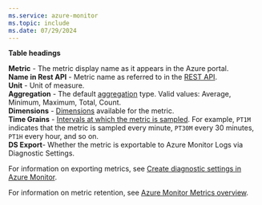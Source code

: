 ```yaml
---
ms.service: azure-monitor
ms.topic: include
ms.date: 07/29/2024
---
```


**Table headings**
  
**Metric** - The metric display name as it appears in the Azure portal.  
**Name in Rest API** - Metric name as referred to in the [REST API](/azure/azure-monitor/essentials/rest-api-walkthrough).  
**Unit** - Unit of measure.  
**Aggregation** - The default [aggregation](/azure/azure-monitor/essentials/metrics-aggregation-explained) type. Valid values: Average, Minimum, Maximum, Total, Count.  
**Dimensions** - [Dimensions](/azure/azure-monitor/essentials/metrics-aggregation-explained#dimensions-splitting-and-filtering) available for the metric.  
**Time Grains** - [Intervals at which the metric is sampled](/azure/azure-monitor/essentials/metrics-aggregation-explained#granularity). For example, `PT1M` indicates that the metric is sampled every minute, `PT30M` every 30 minutes, `PT1H` every hour, and so on.  
**DS Export**- Whether the metric is exportable to Azure Monitor Logs via Diagnostic Settings.  

For information on exporting metrics, see [Create diagnostic settings in Azure Monitor](/azure/azure-monitor/essentials/create-diagnostic-settings?tabs=portal).
  
For information on metric retention, see [Azure Monitor Metrics overview](/azure/azure-monitor/essentials/data-platform-metrics#retention-of-metrics).  
